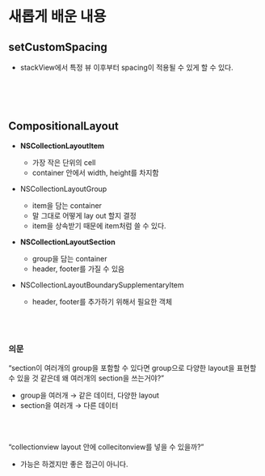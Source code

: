 # 새롭게 배운 내용


## setCustomSpacing
  - stackView에서 특정 뷰 이후부터 spacing이 적용될 수 있게 할 수 있다.

 <br><br><br>

## CompositionalLayout

- **NSCollectionLayoutItem**
    - 가장 작은 단위의 cell
    - container 안에서 width, height를 차지함

- NSCollectionLayoutGroup
    - item을 담는 container
    - 말 그대로 어떻게 lay out 할지 결정
    - item을 상속받기 때문에 item처럼 쓸 수 있다.

- **NSCollectionLayoutSection**
    - group을 담는 container
    - header, footer를 가질 수 있음
    
- NSCollectionLayoutBoundarySupplementaryItem
    - header, footer를 추가하기 위해서 필요한 객체

<br><br>

### 의문

“section이 여러개의 group을 포함할 수 있다면 group으로 다양한 layout을 표현할 수 있을 것 같은데 왜 여러개의 section을 쓰는거야?”

- group을 여러개 → 같은 데이터, 다양한 layout
- section을 여러개 → 다른 데이터

<br><br>

“collectionview layout 안에 collecitonview를 넣을 수 있을까?”

- 가능은 하겠지만 좋은 접근이 아니다.
